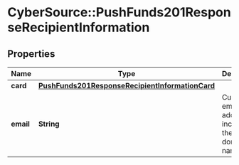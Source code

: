 # CyberSource::PushFunds201ResponseRecipientInformation

## Properties
Name | Type | Description | Notes
------------ | ------------- | ------------- | -------------
**card** | [**PushFunds201ResponseRecipientInformationCard**](PushFunds201ResponseRecipientInformationCard.md) |  | [optional] 
**email** | **String** | Customer&#39;s email address, including the full domain name.  | [optional] 


